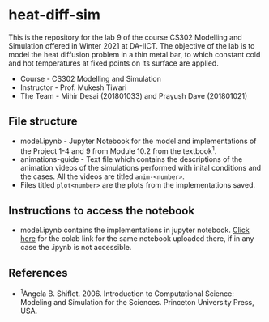 # heat-diff-sim
This is the repository for the lab 9 of the course CS302 Modelling and Simulation offered in Winter 2021 at DA-IICT. The objective of the lab is to model the heat diffusion problem in a thin metal bar, to which constant cold and hot temperatures at fixed points on its surface are applied.
* Course - CS302 Modelling and Simulation
* Instructor - Prof. Mukesh Tiwari
* The Team - Mihir Desai (201801033) and Prayush Dave (201801021)
## File structure
* model.ipynb - Jupyter Notebook for the model and implementations of the Project 1-4 and 9 from Module 10.2 from the textbook<sup>1</sup>.
* animations-guide - Text file which contains the descriptions of the animation videos of the simulations performed with inital conditions and the cases. All the videos are titled `anim-<number>`.
* Files titled `plot<number>` are the plots from the implementations saved.
## Instructions to access the notebook
* model.ipynb contains the implementations in jupyter notebook. [Click here](https://colab.research.google.com/drive/1yvBlmYkPWOhG7639NSUGqHYCwR8e6KmB?usp=sharing) for the colab link for the same notebook uploaded there, if in any case the .ipynb is not accessible.
## References
* <sup>1</sup>Angela B. Shiflet. 2006. Introduction to Computational Science: Modeling and Simulation for the Sciences. Princeton University Press, USA.
